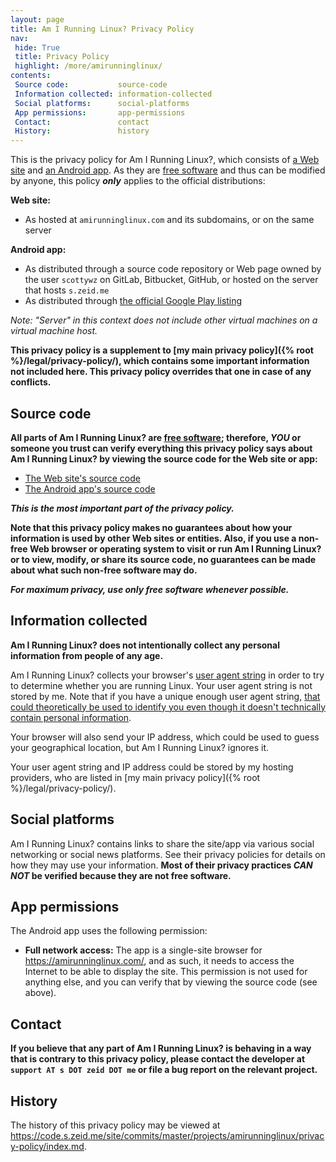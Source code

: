 ```yaml
---
layout: page
title: Am I Running Linux? Privacy Policy
nav:
 hide: True
 title: Privacy Policy
 highlight: /more/amirunninglinux/
contents:
 Source code:           source-code
 Information collected: information-collected
 Social platforms:      social-platforms
 App permissions:       app-permissions
 Contact:               contact
 History:               history
---
```


[amirunninglinux.com]: https://amirunninglinux.com/
[amirunninglinux.apk]: https://code.s.zeid.me/amirunninglinux.apk

This is the privacy policy for Am I Running Linux?, which consists of
[a Web site][amirunninglinux.com] and [an Android app][amirunninglinux.apk].
As they are [free software][free-sw] and thus can be modified by anyone, this
policy ***only*** applies to the official distributions:

**Web site:**

* As hosted at `amirunninglinux.com` and its subdomains, or on the same server

**Android app:**

* As distributed through a source code repository or Web page owned by the user
  `scottywz` on GitLab, Bitbucket, GitHub, or hosted on the server that hosts
  `s.zeid.me`
* As distributed through [the official Google Play listing][google-play]

*Note:  "Server" in this context does not include other virtual machines on a
virtual machine host.*

[free-sw]: https://gnu.org/philosophy/free-sw.html
[google-play]: https://play.google.com/store/apps/details?id=com.amirunninglinux


**This privacy policy is a supplement to [my main privacy
policy]({% root %}/legal/privacy-policy/), which contains some important
information not included here.  This privacy policy overrides that one in
case of any conflicts.**


Source code
-----------

**All parts of Am I Running Linux? are [free software][free-sw]; therefore,
*YOU* or someone you trust can verify everything this privacy policy says about
Am I Running Linux? by viewing the source code for the Web site or app:**

 * [The Web site's source code](https://code.s.zeid.me/amirunninglinux.com)
 * [The Android app's source code](https://code.s.zeid.me/amirunninglinux.apk)

***This is the most important part of the privacy policy.***

**Note that this privacy policy makes no guarantees about how your information
is used by other Web sites or entities.  Also, if you use a non-free Web browser
or operating system to visit or run Am I Running Linux? or to view, modify, or
share its source code, no guarantees can be made about what such non-free
software may do.**

***For maximum privacy, use only free software whenever possible.***

[free-sw]: https://gnu.org/philosophy/free-sw.html


Information collected
---------------------

**Am I Running Linux? does not intentionally collect any personal information
from people of any age.**

Am I Running Linux? collects your browser's [user agent string][user-agent] in
order to try to determine whether you are running Linux.  Your user agent string
is not stored by me.  Note that if you have a unique enough user agent string,
[that could theoretically be used to identify you even though it doesn't
technically contain personal information](https://panopticlick.eff.org/).

Your browser will also send your IP address, which could be used to guess your
geographical location, but Am I Running Linux? ignores it.

Your user agent string and IP address could be stored by my hosting providers,
who are listed in [my main privacy policy]({% root %}/legal/privacy-policy/).

[user-agent]: https://en.wikipedia.org/wiki/User_agent


Social platforms
----------------

Am I Running Linux? contains links to share the site/app via various social
networking or social news platforms.  See their privacy policies for details
on how they may use your information.  **Most of their privacy practices *CAN
NOT* be verified because they are not free software.**


App permissions
---------------

The Android app uses the following permission:

* **Full network access:** The app is a single-site browser for
  <https://amirunninglinux.com/>, and as such, it needs to access the Internet
  to be able to display the site. This permission is not used for anything
  else, and you can verify that by viewing the source code (see above).


Contact
-------

**If you believe that any part of Am I Running Linux? is behaving in a way
that is contrary to this privacy policy, please contact the developer at
`support AT s DOT zeid DOT me` or file a bug report on the relevant project.**


History
-------

The history of this privacy policy may be viewed at
<https://code.s.zeid.me/site/commits/master/projects/amirunninglinux/privacy-policy/index.md>.
